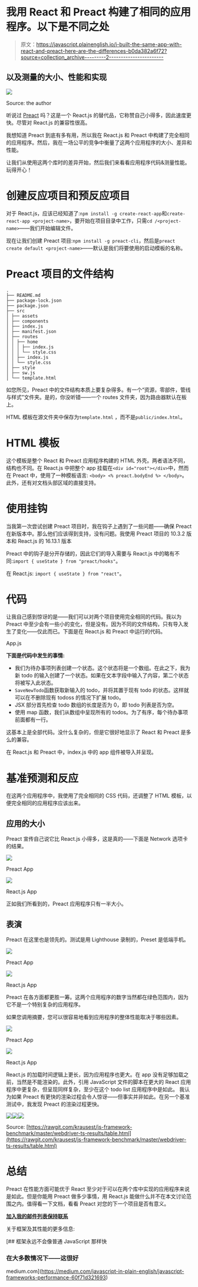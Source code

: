 # 我用 React 和 Preact 构建了相同的应用程序。以下是不同之处

> 原文：<https://javascript.plainenglish.io/i-built-the-same-app-with-react-and-preact-here-are-the-differences-b0da382a6f72?source=collection_archive---------2----------------------->

## 以及测量的大小、性能和实现

![](img/c1546d6dea76520ba688614fc292a93e.png)

Source: the author

听说过 [Preact](https://preactjs.com/) 吗？这是一个 React.js 的替代品，它称赞自己小得多，因此速度更快。尽管对 React.js 的兼容性很高。

我想知道 Preact 到底有多有用，所以我在 React.js 和 Preact 中构建了完全相同的应用程序。然后，我在一场公平的竞争中衡量了这两个应用程序的大小、差异和性能。

让我们从使用这两个库时的差异开始，然后我们来看看应用程序代码&测量性能。玩得开心！

# 创建反应项目和预反应项目

对于 React.js，应该已经知道了:`npm install -g create-react-app`和`create-react-app <project-name>`，要开始在项目目录中工作，只需`cd /<project-name>`——我们开始编辑文件。

现在让我们创建 Preact 项目:`npm install -g preact-cli`，然后是`preact create default <project-name>`——默认是我们将要使用的启动模板的名称。

# Preact 项目的文件结构

```
.
├── README.md
├── package-lock.json
├── package.json
├── src
│ ├── assets
│ ├── components
│ ├── index.js
│ ├── manifest.json
│ ├── routes
│ │ ├── home
│ │ │ ├── index.js
│ │ │ └── style.css
│ │ ├── index.js
│ │ └── style.css
│ ├── style
│ ├── sw.js
│ └── template.html
```

如您所见，Preact 中的文件结构本质上要复杂得多。有一个“资源，零部件，管线与样式”文件夹。是的，你没听错——一个 routes 文件夹，因为路由器默认在板上。

HTML 模板在源文件夹中保存为`template.html` ，而不是`public/index.html`。

# HTML 模板

这个模板是整个 React 和 Preact 应用程序构建的 HTML 外壳。两者语法不同，结构也不同。在 React.js 中把整个 app 挂载在`<div id="root"></div>`中，然而在 Preact 中，使用了一种模板语言:
`<body> <% preact.bodyEnd %> </body>`。此外，还有对文档头部区域的直接支持。

# 使用挂钩

当我第一次尝试创建 Preact 项目时，我在钩子上遇到了一些问题——确保 Preact 在新版本中。那么他们应该得到支持，没有问题。我使用 Preact 项目的 10.3.2 版本和 React.js 的 16.13.1 版本

Preact 中的钩子是分开存储的，因此它们的导入需要与 React.js 中的略有不同:`import { useState } from "preact/hooks"`。

在 React.js: `import { useState } from "react"`。

# 代码

让我自己感到惊讶的是——我们可以对两个项目使用完全相同的代码。我以为 Preact 中至少会有一些小的变化，但是没有。因为不同的文件结构，只有导入发生了变化——仅此而已。下面是在 React.js 和 Preact 中运行的代码。

App.js

**下面是代码中发生的事情:**

*   我们为待办事项列表创建一个状态。这个状态将是一个数组。在此之下，我为新 todo 的输入创建了一个状态。如果在文本字段中输入了内容，第二个状态将被写入此状态。
*   `SaveNewTodo`函数获取新输入的 todo，并将其置于现有 todo 的状态。这样就可以在不删除现有 todoss 的情况下扩展 todo。
*   JSX 部分首先检查 todo 数组的长度是否为 0，即 todo 列表是否为空。
*   使用 map 函数，我们从数组中呈现所有的 todos。为了有序，每个待办事项前面都有一行。

这基本上是全部代码。没什么复杂的，但是它很好地显示了 React 和 Preact 是多么的兼容。

在 React.js 和 Preact 中，index.js 中的 app 组件被导入并呈现。

# 基准预测和反应

在这两个应用程序中，我使用了完全相同的 CSS 代码，还调整了 HTML 模板，以便完全相同的应用程序应该出来。

## 应用的大小

Preact 宣传自己说它比 React.js 小得多，这是真的——下面是 Network 选项卡的结果。

![](img/384a1f6138b940e556ac6896ffb9fb75.png)

Preact App

![](img/881a47125d169650a26cd2f287d1e5fc.png)

React.js App

正如我们所看到的，Preact 应用程序只有一半大小。

## 表演

Preact 在这里也是领先的。测试是用 Lighthouse 录制的，Preset 是低端手机。

![](img/b133e980d52892ca3599988fcd6f674e.png)

Preact App

![](img/4f8b1781547ca2ff20f3044a3110b583.png)

React.js App

Preact 在各方面都更胜一筹。这两个应用程序的数字当然都在绿色范围内，因为它不是一个特别复杂的应用程序。

如果您调用摘要，您可以很容易地看到应用程序的整体性能取决于哪些因素。

![](img/d66445fd21e4c0265a2d434cc5cf1052.png)

Preact App

![](img/1834586a02c607e5c0fc85729a5a70f6.png)

React.js App

React.js 的加载时间逻辑上更长，因为应用程序也更大。在 app 没有足够加载之前，当然是不能渲染的。此外，引用 JavaScript 文件的脚本在更大的 React 应用程序中更复杂，但呈现同样复杂，至少在这个 todo list 应用程序中是如此。
我认为如果 Preact 有更快的渲染过程会令人惊讶——但事实并非如此。在另一个基准测试中，我发现 Preact 的渲染过程更快。

![](img/93f7d2e49204f8cf406a777505e754a9.png)![](img/dffb51b671831d220140e89196573916.png)![](img/075063c6909f4277a11d0cfd2dacafe5.png)

Source: [https://rawgit.com/krausest/js-framework-benchmark/master/webdriver-ts-results/table.html](https://rawgit.com/krausest/js-framework-benchmark/master/webdriver-ts-results/table.html)

# 总结

Preact 在性能方面可能优于 React 至少对于可以在两个库中实现的应用程序来说是如此。但是你能用 Preact 做多少事情，用 React.js 能做什么并不在本文讨论范围之内。值得看一下文档，看看 Preact 对您的下一个项目是否有意义。

[**加入我的邮件列表保持联系**](http://eepurl.com/hacY0v)

关于框架及其性能的更多信息:

[](https://medium.com/javascript-in-plain-english/javascript-frameworks-performance-60f71d321693) [## 框架永远不会像普通 JavaScript 那样快

### 在大多数情况下——这很好

medium.com](https://medium.com/javascript-in-plain-english/javascript-frameworks-performance-60f71d321693)
